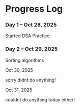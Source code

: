 # Progress Log

### Day 1 – Oct 28, 2025

Started DSA Practice

### Day 2 – Oct 29, 2025

Sorting algorithms

Oct 30, 2025

sorry didnt do anything!

Oct 31, 2025

couldnt do anything today either!
